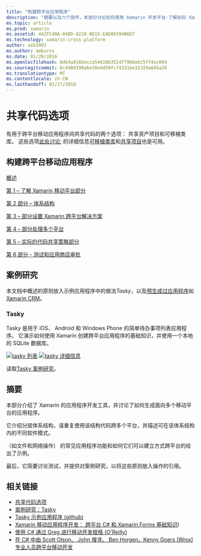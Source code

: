 ```yaml
---
title: "构建跨平台应用程序"
description: "摘要以及六个部件，本部分讨论如何使用 Xamarin 开发平台-了解如何 Xamarin 的工作设计移动应用程序，然后测试并将部署到各种应用程序存储从生成应用程序。"
ms.topic: article
ms.prod: xamarin
ms.assetid: 442FC40A-84DD-A218-0D15-EAD86594B6D7
ms.technology: xamarin-cross-platform
author: asb3993
ms.author: amburns
ms.date: 01/28/2016
ms.openlocfilehash: 8db4a816becca54428b3524f79b6ebc5ff4ec084
ms.sourcegitcommit: 6cd40d190abe38edd50fc74331be15324a845a28
ms.translationtype: MT
ms.contentlocale: zh-CN
ms.lasthandoff: 02/27/2018
---
```

# <a name="sharing-code-options"></a>共享代码选项

有用于跨平台移动应用程序间共享代码的两个选项： 共享资产项目和可移植类库。 这些选项[此处讨论](~/cross-platform/app-fundamentals/code-sharing.md); 的详细信息[可移植类库](~/cross-platform/app-fundamentals/pcl.md)和[共享项目](~/cross-platform/app-fundamentals/shared-projects.md)也是可用。

<a name="Sections" />

## <a name="building-cross-platform-mobile-apps"></a>构建跨平台移动应用程序

 [概述](~/cross-platform/app-fundamentals/building-cross-platform-applications/part-0-overview.md)

 [第 1 – 了解 Xamarin 移动平台部分](~/cross-platform/app-fundamentals/building-cross-platform-applications/part-1-understanding-the-xamarin-mobile-platform.md)

 [第 2 部分 – 体系结构](~/cross-platform/app-fundamentals/building-cross-platform-applications/part-2-architecture.md)

 [第 3 – 部分设置 Xamarin 跨平台解决方案](~/cross-platform/app-fundamentals/building-cross-platform-applications/part-3-setting-up-a-xamarin-cross-platform-solution.md)

 [第 4 – 部分处理多个平台](~/cross-platform/app-fundamentals/building-cross-platform-applications/part-4-platform-divergence-abstraction-divergent-implementation.md)

 [第 5 – 实际的代码共享策略部分](~/cross-platform/app-fundamentals/building-cross-platform-applications/part-5-practical-code-sharing-strategies.md)

 [第 6 部分 - 测试和应用商店审批](~/cross-platform/app-fundamentals/building-cross-platform-applications/part-6-testing-and-app-store-approvals.md)

 <a name="Cross-Platform_Mobile_Application_Case_Studies" />


## <a name="case-studies"></a>案例研究

本文档中概述的原则放入示例应用程序中的做法*Tasky*，以及[预生成过应用程序](https://xamarin.com/prebuilt)如[Xamarin CRM](https://xamarin.com/prebuilt/#xamarincrm)。

 <a name="Tasky" />


### <a name="tasky"></a>Tasky

Tasky 是用于 iOS、 Android 和 Windows Phone 的简单待办事项列表应用程序。
它演示如何使用 Xamarin 创建跨平台应用程序的基础知识，并使用一个本地的 SQLite 数据库。

 [ ![tasky 列表](images/iphone-list-sml.png)](images/iphone-list.png) [ ![tasky 详细信息](images/iphone-detail-sml.png)](images/iphone-detail.png)

读取[Tasky 案例研究](~/cross-platform/app-fundamentals/building-cross-platform-applications/case-study-tasky.md)。


## <a name="summary"></a>摘要

本部分介绍了 Xamarin 的应用程序开发工具，并讨论了如何生成面向多个移动平台的应用程序。

它介绍分层体系结构，请重复使用该结构代码跨多个平台，并描述可在该体系结构内的不同软件模式。

（如文件和网络操作） 的常见应用程序功能和如何它们可以建立方式跨平台的给出了示例。

最后，它简要讨论测试，并提供对案例研究，以将这些原则放入操作的引用。



## <a name="related-links"></a>相关链接

- [共享代码选项](~/cross-platform/app-fundamentals/code-sharing.md)
- [案例研究：Tasky](~/cross-platform/app-fundamentals/building-cross-platform-applications/case-study-tasky.md)
- [Tasky 示例应用程序 (github)](https://developer.xamarin.com/samples/mobile/TaskyPortable/)
- [Xamarin 移动应用程序开发： 跨平台 C# 和 Xamarin.Forms 基础知识](http://www.amazon.com/Xamarin-Mobile-Application-Development-Cross-Platform/dp/1484202155/))
- [使用 C# 通过 Greg 进行移动开发桎梏 (O'Reilly)](http://shop.oreilly.com/product/0636920024002.do)
- [在 C# 中由 Scott Olson、 John 搜寻、 Ben Horgen，Kenny Goers (Wrox) 专业人员跨平台移动开发](http://www.wiley.com/WileyCDA/WileyTitle/productCd-1118157702.html)
